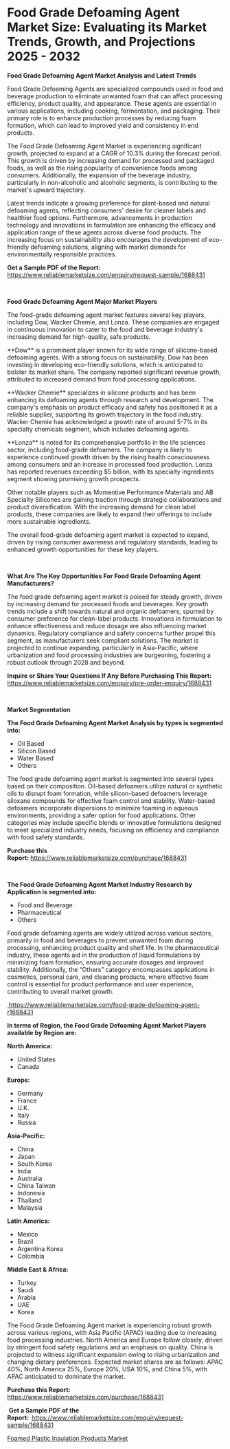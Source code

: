 <p><h1>Food Grade Defoaming Agent Market Size: Evaluating its Market Trends, Growth, and Projections 2025 - 2032</h1></p><p><strong>Food Grade Defoaming Agent Market Analysis and Latest Trends</strong></p>
<p><p>Food Grade Defoaming Agents are specialized compounds used in food and beverage production to eliminate unwanted foam that can affect processing efficiency, product quality, and appearance. These agents are essential in various applications, including cooking, fermentation, and packaging. Their primary role is to enhance production processes by reducing foam formation, which can lead to improved yield and consistency in end products.</p><p>The Food Grade Defoaming Agent Market is experiencing significant growth, projected to expand at a CAGR of 10.3% during the forecast period. This growth is driven by increasing demand for processed and packaged foods, as well as the rising popularity of convenience foods among consumers. Additionally, the expansion of the beverage industry, particularly in non-alcoholic and alcoholic segments, is contributing to the market's upward trajectory. </p><p>Latest trends indicate a growing preference for plant-based and natural defoaming agents, reflecting consumers' desire for cleaner labels and healthier food options. Furthermore, advancements in production technology and innovations in formulation are enhancing the efficacy and application range of these agents across diverse food products. The increasing focus on sustainability also encourages the development of eco-friendly defoaming solutions, aligning with market demands for environmentally responsible practices.</p></p>
<p><strong>Get a Sample PDF of the Report:&nbsp;</strong> <a href="https://www.reliablemarketsize.com/enquiry/request-sample/1688431?utm_campaign=2893&utm_medium=2&utm_source=Github&utm_content=ia&utm_term=26032025&utm_id=food-grade-defoaming-agent">https://www.reliablemarketsize.com/enquiry/request-sample/1688431</a></p>
<p>&nbsp;</p>
<p><strong>Food Grade Defoaming Agent Major Market Players</strong></p>
<p><p>The food-grade defoaming agent market features several key players, including Dow, Wacker Chemie, and Lonza. These companies are engaged in continuous innovation to cater to the food and beverage industry's increasing demand for high-quality, safe products. </p><p>**Dow** is a prominent player known for its wide range of silicone-based defoaming agents. With a strong focus on sustainability, Dow has been investing in developing eco-friendly solutions, which is anticipated to bolster its market share. The company reported significant revenue growth, attributed to increased demand from food processing applications.</p><p>**Wacker Chemie** specializes in silicone products and has been enhancing its defoaming agents through research and development. The company's emphasis on product efficacy and safety has positioned it as a reliable supplier, supporting its growth trajectory in the food industry. Wacker Chemie has acknowledged a growth rate of around 5-7% in its specialty chemicals segment, which includes defoaming agents.</p><p>**Lonza** is noted for its comprehensive portfolio in the life sciences sector, including food-grade defoamers. The company is likely to experience continued growth driven by the rising health consciousness among consumers and an increase in processed food production. Lonza has reported revenues exceeding $5 billion, with its specialty ingredients segment showing promising growth prospects.</p><p>Other notable players such as Momentive Performance Materials and AB Specialty Silicones are gaining traction through strategic collaborations and product diversification. With the increasing demand for clean label products, these companies are likely to expand their offerings to include more sustainable ingredients.</p><p>The overall food-grade defoaming agent market is expected to expand, driven by rising consumer awareness and regulatory standards, leading to enhanced growth opportunities for these key players.</p></p>
<p>&nbsp;</p>
<p><strong>What Are The Key Opportunities For Food Grade Defoaming Agent Manufacturers?</strong></p>
<p><p>The food grade defoaming agent market is poised for steady growth, driven by increasing demand for processed foods and beverages. Key growth trends include a shift towards natural and organic defoamers, spurred by consumer preference for clean-label products. Innovations in formulation to enhance effectiveness and reduce dosage are also influencing market dynamics. Regulatory compliance and safety concerns further propel this segment, as manufacturers seek compliant solutions. The market is projected to continue expanding, particularly in Asia-Pacific, where urbanization and food processing industries are burgeoning, fostering a robust outlook through 2028 and beyond.</p></p>
<p><strong>Inquire or Share Your Questions If Any Before Purchasing This Report:</strong> <a href="https://www.reliablemarketsize.com/enquiry/pre-order-enquiry/1688431?utm_campaign=2893&utm_medium=2&utm_source=Github&utm_content=ia&utm_term=26032025&utm_id=food-grade-defoaming-agent">https://www.reliablemarketsize.com/enquiry/pre-order-enquiry/1688431</a></p>
<p>&nbsp;</p>
<p><strong>Market Segmentation</strong></p>
<p><strong>The Food Grade Defoaming Agent Market Analysis by types is segmented into:</strong></p>
<p><ul><li>Oil Based</li><li>Silicon Based</li><li>Water Based</li><li>Others</li></ul></p>
<p><p>The food grade defoaming agent market is segmented into several types based on their composition. Oil-based defoamers utilize natural or synthetic oils to disrupt foam formation, while silicon-based defoamers leverage siloxane compounds for effective foam control and stability. Water-based defoamers incorporate dispersions to minimize foaming in aqueous environments, providing a safer option for food applications. Other categories may include specific blends or innovative formulations designed to meet specialized industry needs, focusing on efficiency and compliance with food safety standards.</p></p>
<p><strong>Purchase this Report:&nbsp;</strong><a href="https://www.reliablemarketsize.com/purchase/1688431?utm_campaign=2893&utm_medium=2&utm_source=Github&utm_content=ia&utm_term=26032025&utm_id=food-grade-defoaming-agent">https://www.reliablemarketsize.com/purchase/1688431</a></p>
<p>&nbsp;</p>
<p><strong>The Food Grade Defoaming Agent Market Industry Research by Application is segmented into:</strong></p>
<p><ul><li>Food and Beverage</li><li>Pharmaceutical</li><li>Others</li></ul></p>
<p><p>Food grade defoaming agents are widely utilized across various sectors, primarily in food and beverages to prevent unwanted foam during processing, enhancing product quality and shelf life. In the pharmaceutical industry, these agents aid in the production of liquid formulations by minimizing foam formation, ensuring accurate dosages and improved stability. Additionally, the “Others” category encompasses applications in cosmetics, personal care, and cleaning products, where effective foam control is essential for product performance and user experience, contributing to overall market growth.</p></p>
<p><a href="https://www.reliablemarketsize.com/food-grade-defoaming-agent-r1688431?utm_campaign=2893&utm_medium=2&utm_source=Github&utm_content=ia&utm_term=26032025&utm_id=food-grade-defoaming-agent">&nbsp;https://www.reliablemarketsize.com/food-grade-defoaming-agent-r1688431</a></p>
<p><strong>In terms of Region, the Food Grade Defoaming Agent Market Players available by Region are:</strong></p>
<p>
    <p> <strong> North America: </strong>
        <ul>
            <li>United States</li>
            <li>Canada</li>
        </ul>
        </p> 
    <p> <strong> Europe: </strong>
        <ul>
            <li>Germany</li>
            <li>France</li>
            <li>U.K.</li>
            <li>Italy</li>
            <li>Russia</li>
        </ul>
        </p> 
    <p> <strong> Asia-Pacific: </strong>
        <ul>
            <li>China</li>
            <li>Japan</li>
            <li>South Korea</li>
            <li>India</li>
            <li>Australia</li>
            <li>China Taiwan</li>
            <li>Indonesia</li>
            <li>Thailand</li>
            <li>Malaysia</li>
        </ul>
        </p> 
    <p> <strong> Latin America: </strong>
        <ul>
            <li>Mexico</li>
            <li>Brazil</li>
            <li>Argentina Korea</li>
            <li>Colombia</li>
        </ul>
        </p> 
    <p> <strong> Middle East & Africa: </strong>
        <ul>
            <li>Turkey</li>
            <li>Saudi</li>
            <li>Arabia</li>
            <li>UAE</li>
            <li>Korea</li>
        </ul>
    </p>
    </p>
<p><p>The Food Grade Defoaming Agent market is experiencing robust growth across various regions, with Asia Pacific (APAC) leading due to increasing food processing industries. North America and Europe follow closely, driven by stringent food safety regulations and an emphasis on quality. China is projected to witness significant expansion owing to rising urbanization and changing dietary preferences. Expected market shares are as follows: APAC 40%, North America 25%, Europe 20%, USA 10%, and China 5%, with APAC anticipated to dominate the market.</p></p>
<p><strong>Purchase this Report: </strong><a href="https://www.reliablemarketsize.com/purchase/1688431?utm_campaign=2893&utm_medium=2&utm_source=Github&utm_content=ia&utm_term=26032025&utm_id=food-grade-defoaming-agent">https://www.reliablemarketsize.com/purchase/1688431</a></p>
<p>&nbsp;<strong>Get a Sample PDF of the Report:&nbsp;&nbsp;</strong><a href="https://www.reliablemarketsize.com/enquiry/request-sample/1688431?utm_campaign=2893&utm_medium=2&utm_source=Github&utm_content=ia&utm_term=26032025&utm_id=food-grade-defoaming-agent">https://www.reliablemarketsize.com/enquiry/request-sample/1688431</a></p>
<p><strong></strong></p>
<p><p><a href="https://github.com/adyawafurber1/Market-Research-Report-List-1/blob/main/foamed-plastic-insulation-products-market.md?utm_campaign=2893&utm_medium=2&utm_source=Github&utm_content=ia&utm_term=26032025&utm_id=food-grade-defoaming-agent">Foamed Plastic Insulation Products Market</a></p></p>